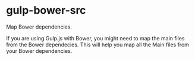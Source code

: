 gulp-bower-src
==============

Map Bower dependencies.

If you are using Gulp.js with Bower, you might need to map the main files from the Bower dependecies.
This will help you map all the Main files from your Bower dependencies.

